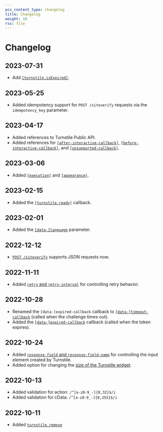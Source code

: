 ```yaml
---
pcx_content_type: changelog
title: Changelog
weight: 10
rss: file
---
```


# Changelog

## 2023-07-31
- Add [`[turnstile.isExpired]`](/turnstile/get-started/client-side-rendering/#access-a-widgets-state).

## 2023-05-25

- Added idempotency support for `POST /siteverify` requests via the `idempotency_key` parameter.

## 2023-04-17

- Added references to Turnstile Public API.
- Added references for [`[after-interactive-callback]`](/turnstile/get-started/client-side-rendering/#explicitly-render-the-turnstile-widget), [`[before-interactive-callback]`](/turnstile/get-started/client-side-rendering/#explicitly-render-the-turnstile-widget), and [`[unsupported-callback]`](/turnstile/get-started/client-side-rendering/#explicitly-render-the-turnstile-widget).

## 2023-03-06

- Added [`[execution]`](/turnstile/get-started/client-side-rendering/#explicitly-render-the-turnstile-widget) and [`[appearance]`](/turnstile/get-started/client-side-rendering/#explicitly-render-the-turnstile-widget).

## 2023-02-15

- Added the [`[turnstile.ready]`](/turnstile/get-started/client-side-rendering/#explicitly-render-the-turnstile-widget) callback.

## 2023-02-01

- Added the [`[data-]language`](/turnstile/get-started/client-side-rendering/#configurations) parameter.

## 2022-12-12

- [`POST /siteverify`](/turnstile/get-started/server-side-validation/) supports JSON requests now.

## 2022-11-11

- Added [`retry` and `retry-interval`](/turnstile/get-started/client-side-rendering/#configurations) for controlling retry behavior.

## 2022-10-28

- Renamed the `[data-]expired-callback` callback to [`[data-]timeout-callback`](/turnstile/get-started/client-side-rendering/#configurations) (called when the challenge times out).
- Added the [`[data-]expired-callback`](/turnstile/get-started/client-side-rendering/#configurations) callback (called when the token expires).

## 2022-10-24

- Added [`response-field` and `response-field-name`](/turnstile/get-started/client-side-rendering/#configurations) for controlling the input element created by Turnstile.
- Added option for changing the [size of the Turnstile widget](/turnstile/get-started/client-side-rendering/#widget-size).

## 2022-10-13

- Added validation for action: `/^[a-z0-9_-]{0,32}$/i`
- Added validation for cData: `/^[a-z0-9_-]{0,255}$/i`

## 2022-10-11

- Added [`turnstile.remove`](/turnstile/get-started/client-side-rendering/#remove-a-widget)
